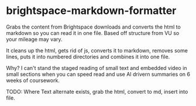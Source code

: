 # brightspace-markdown-formatter
Grabs the content from Brightspace downloads and converts the html to markdown so you can read it in one file. Based off structure from VU so your mileage may vary.

It cleans up the html, gets rid of js, converts it to markdown, removes some lines, puts it into numbered directories and combines it into one file.

Why? I can't stand the staged reading of small text and embedded video in small sections when you can speed read and use AI drivern summaries on 6 weeks of coursework.

TODO: Where Text alternate exists, grab the html, convert to md, insert into file.
